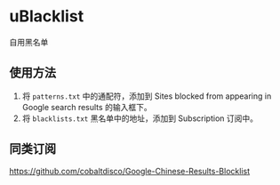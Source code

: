 # uBlacklist
自用黑名单

## 使用方法
1. 将 `patterns.txt` 中的通配符，添加到 Sites blocked from appearing in Google search results 的输入框下。
2. 将 `blacklists.txt` 黑名单中的地址，添加到 Subscription 订阅中。

## 同类订阅
https://github.com/cobaltdisco/Google-Chinese-Results-Blocklist
